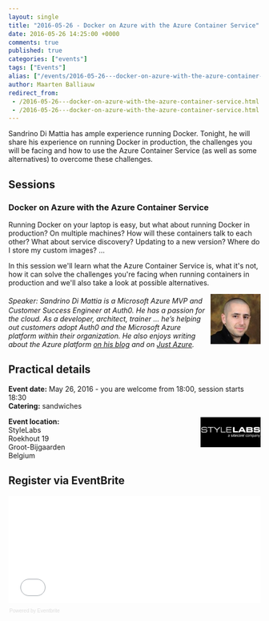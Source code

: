 ```yaml
---
layout: single
title: "2016-05-26 - Docker on Azure with the Azure Container Service"
date: 2016-05-26 14:25:00 +0000
comments: true
published: true
categories: ["events"]
tags: ["Events"]
alias: ["/events/2016-05-26---docker-on-azure-with-the-azure-container-service"]
author: Maarten Balliauw
redirect_from:
 - /2016-05-26---docker-on-azure-with-the-azure-container-service.html
 - /2016-05-26---docker-on-azure-with-the-azure-container-service.html
---
```


<p>Sandrino Di Mattia has ample experience running Docker. Tonight, he will share his experience on running Docker in production, the challenges you will be facing and how to use the Azure Container Service (as well as some alternatives) to overcome these challenges.</p>
<h2>Sessions</h2>
<h3>Docker on Azure with the Azure Container Service</h3>
<p>Running Docker on your laptop is easy, but what about running Docker in production? On multiple machines? How will these containers talk to each other? What about service discovery? Updating to a new version? Where do I store my custom images? ...</p>
<p>In this session we'll learn what the Azure Container Service is, what it's not, how it can solve the challenges you're facing when running containers in production and we'll also take a look at possible alternatives.</p>
<p><span style="font-size: 20px; font-weight: bold;"></span><img width="100" height="100" align="right" alt="" src="/assets/media/speakers/sandrino-di-mattia.jpg" style="font-style: italic;"><span style="font-style: italic;">Speaker:&nbsp;Sandrino Di Mattia is a Microsoft Azure MVP and Customer Success Engineer at Auth0. He has a passion for the cloud. As a developer, architect, trainer &hellip; he&rsquo;s helping out customers adopt Auth0 and the Microsoft Azure platform within their organization. He also enjoys writing about the Azure platform&nbsp;<a href="https://fabriccontroller.net">on his blog</a>&nbsp;and on&nbsp;<a href="https://justazure.net">Just Azure</a>.</span></p>
<h2>Practical details</h2>
<p><strong>Event date:</strong>&nbsp;May 26, 2016 - you are welcome from 18:00, session starts 18:30<br><strong>Catering:</strong>&nbsp;sandwiches</p>
<p><a href="https://www.stylelabs.com"><img src="/assets/media/sponsors/logo-stylelabs.jpg" alt="" align="right" width="120" height="60"></a><strong>Event location:<br></strong>StyleLabs<br>Roekhout 19<br>Groot-Bijgaarden <br>Belgium</p>
<h2>Register via EventBrite</h2>
<div style="width: 100%; text-align: left;"><iframe src="//eventbrite.com/tickets-external?eid=25428122198&amp;ref=etckt" frameborder="0" height="214" width="100%" vspace="0" hspace="0" marginheight="5" marginwidth="5" scrolling="auto" allowtransparency="true"></iframe>
<div style="font-family: Helvetica, Arial; font-size: 10px; padding: 5px 0 5px; margin: 2px; width: 100%; text-align: left;"><a class="powered-by-eb" style="color: #dddddd; text-decoration: none;" target="_blank" href="https://www.eventbrite.com/r/etckt">Powered by Eventbrite</a></div>
</div>







